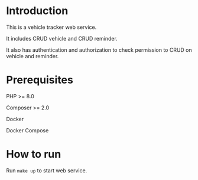 # Introduction
This is a vehicle tracker web service.

It includes CRUD vehicle and CRUD reminder.

It also has authentication and authorization to check permission to CRUD on vehicle and reminder.

# Prerequisites
PHP >= 8.0

Composer >= 2.0

Docker

Docker Compose

# How to run
Run `make up` to start web service.
